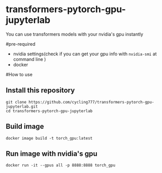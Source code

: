 # transformers-pytorch-gpu-jupyterlab
You can use transformers models with your nvidia's gpu instantly

#pre-required
- nvidia settings(check if you can get your gpu info with ```nvidia-smi``` at command line )
- docker

#How to use
## Install this repository
```
git clone https://github.com/cycling777/transformers-pytorch-gpu-jupyterlab.git
cd transformers-pytorch-gpu-jupyterlab
```
## Build image
```
docker image build -t torch_gpu:latest
```
## Run image with nvidia's gpu
```
docker run -it --gpus all -p 8888:8888 torch_gpu
```
